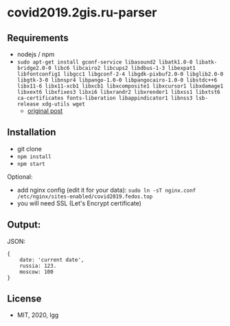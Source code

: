# covid2019.2gis.ru-parser

## Requirements

* nodejs / npm
* `sudo apt-get install gconf-service libasound2 libatk1.0-0 libatk-bridge2.0-0 libc6 libcairo2 libcups2 libdbus-1-3 libexpat1 libfontconfig1 libgcc1 libgconf-2-4 libgdk-pixbuf2.0-0 libglib2.0-0 libgtk-3-0 libnspr4 libpango-1.0-0 libpangocairo-1.0-0 libstdc++6 libx11-6 libx11-xcb1 libxcb1 libxcomposite1 libxcursor1 libxdamage1 libxext6 libxfixes3 libxi6 libxrandr2 libxrender1 libxss1 libxtst6 ca-certificates fonts-liberation libappindicator1 libnss3 lsb-release xdg-utils wget`
    * [original post](https://github.com/puppeteer/puppeteer/issues/3443#issuecomment-433096772)

## Installation

* git clone
* `npm install`
* `npm start`

Optional:
* add nginx config (edit it for your data): `sudo ln -sT nginx.conf /etc/nginx/sites-enabled/covid2019.fedos.top`
* you will need SSL (Let's Encrypt certificate)

## Output:

JSON:
```
{
    date: 'current date',
    russia: 123.
    moscow: 100
}
```

## License

* MIT, 2020, lgg
